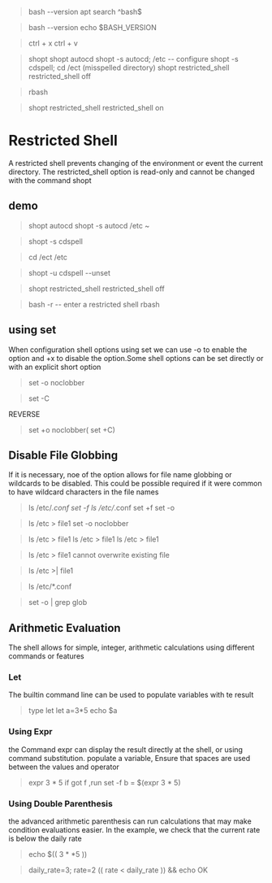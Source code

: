 > bash --version
> apt search ^bash$

> bash --version
> echo $BASH_VERSION

> ctrl + x ctrl + v

> shopt
> shopt autocd
> shopt -s autocd; /etc -- configure
> shopt -s cdspell; cd /ect (misspelled directory)
> shopt restricted_shell
	restricted_shell off

> rbash

> shopt restricted_shell
	restricted_shell on

# Restricted Shell

A restricted shell prevents changing of the environment or event the current directory. The restricted_shell option is read-only and cannot be changed with the command shopt

## demo

> shopt autocd
> shopt -s autocd
> /etc
> ~

> shopt -s cdspell

> cd /ect 
> /etc

> shopt -u cdspell --unset

> shopt restricted_shell
> restricted_shell        off

> bash -r -- enter a restricted shell
> rbash

## using set

When configuration shell options using set we can use -o to enable the option and +x to disable the option.Some shell options can be set directly or with an explicit short option

> set -o noclobber

> set -C

REVERSE

> set +o noclobber( set +C)

## Disable File Globbing


If it is necessary, noe of the option allows for file name globbing or wildcards to be disabled. This could be possible required if it were common to have wildcard characters in the file names

> ls /etc/*.conf
> set -f
> ls /etc/*.conf
> set +f
> set -o

> ls /etc > file1
> set -o noclobber

> ls /etc > file1
> ls /etc > file1
> ls /etc > file1

> ls /etc > file1
 > cannot overwrite existing file

> ls /etc >| file1

> ls /etc/*.conf

> set -o | grep glob

## Arithmetic Evaluation


The shell allows for simple, integer, arithmetic calculations using different commands or features


### Let 

The builtin command line can be used to populate variables with te result

> type let
> let a=3*5
> echo $a

### Using Expr

the Command expr can display the result directly at the shell, or using command substitution. populate a variable, Ensure that spaces are used between the values and operator

> expr 3 * 5
> if got f ,run set -f
> b = $(expr 3 * 5)


### Using Double Parenthesis

the advanced arithmetic parenthesis can run calculations that may make condition evaluations easier. In the example, we check that the current rate is below the daily rate

> echo $(( 3 * *5 ))


> daily_rate=3; rate=2
> (( rate < daily_rate )) && echo OK


